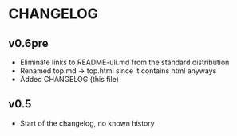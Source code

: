 CHANGELOG
=========

v0.6pre
-------

- Eliminate links to README-uli.md from the standard distribution
- Renamed top.md -> top.html since it contains html anyways
- Added CHANGELOG (this file)

v0.5
----

- Start of the changelog, no known history
